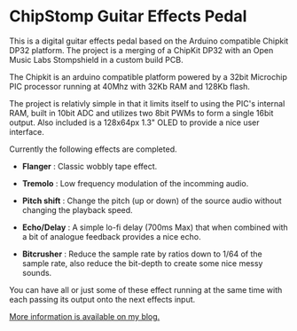 ChipStomp Guitar Effects Pedal
==============================

This is a digital guitar effects pedal based on the Arduino compatible Chipkit DP32 platform.
The project is a merging of a ChipKit DP32 with an Open Music Labs Stompshield in a custom build PCB.

The Chipkit is an arduino compatible platform powered by a 32bit Microchip PIC processor running at 40Mhz with 32Kb RAM and 128Kb flash.  

The project is relativly simple in that it limits itself to using the PIC's internal RAM, built in 10bit ADC and utilizes two 8bit PWMs to form a single 16bit output.  Also included is a 128x64px 1.3" OLED to provide a nice user interface.

Currently the following effects are completed.
- **Flanger** : Classic wobbly tape effect.

- **Tremolo** : Low frequency modulation of the incomming audio.

- **Pitch shift** : Change the pitch (up or down) of the source audio without changing the playback speed.

- **Echo/Delay** : A simple lo-fi delay (700ms Max) that when combined with a bit of analogue feedback provides a nice echo.

- **Bitcrusher** : Reduce the sample rate by ratios down to 1/64 of the sample rate, also reduce the bit-depth to create some nice messy sounds.

You can have all or just some of these effect running at the same time with each passing its output onto the next effects input. 


[More information is available on my blog.](http://catmacey.wordpress.com/tag/chipstomp/)
